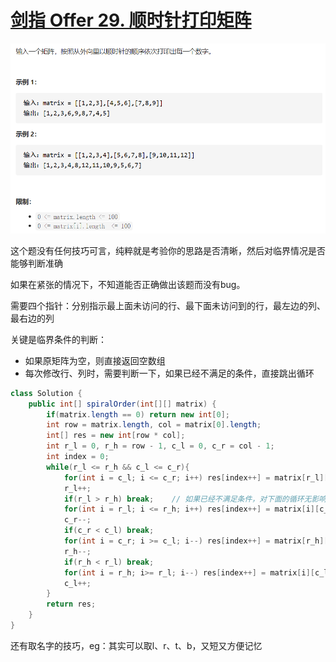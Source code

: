 # [剑指 Offer 29. 顺时针打印矩阵](https://leetcode-cn.com/problems/shun-shi-zhen-da-yin-ju-zhen-lcof/)

<img src="pic\image-20210504171356618.png" alt="image-20210504171356618" style="zoom:67%;" />

这个题没有任何技巧可言，纯粹就是考验你的思路是否清晰，然后对临界情况是否能够判断准确

如果在紧张的情况下，不知道能否正确做出该题而没有bug。

需要四个指针：分别指示最上面未访问的行、最下面未访问到的行，最左边的列、最右边的列

关键是临界条件的判断：

- 如果原矩阵为空，则直接返回空数组
- 每次修改行、列时，需要判断一下，如果已经不满足的条件，直接跳出循环

```java
class Solution {
    public int[] spiralOrder(int[][] matrix) {
        if(matrix.length == 0) return new int[0];
        int row = matrix.length, col = matrix[0].length;
        int[] res = new int[row * col];
        int r_l = 0, r_h = row - 1, c_l = 0, c_r = col - 1;
        int index = 0;
        while(r_l <= r_h && c_l <= c_r){
            for(int i = c_l; i <= c_r; i++) res[index++] = matrix[r_l][i];
            r_l++;
            if(r_l > r_h) break;	// 如果已经不满足条件，对下面的循环无影响（不会进去；但是对下下个循环有影响，会报错）
            for(int i = r_l; i <= r_h; i++) res[index++] = matrix[i][c_r];
            c_r--;
            if(c_r < c_l) break;         
            for(int i = c_r; i >= c_l; i--) res[index++] = matrix[r_h][i];
            r_h--;
            if(r_h < r_l) break;
            for(int i = r_h; i>= r_l; i--) res[index++] = matrix[i][c_l];
            c_l++;
        }
        return res;
    }
}
```

还有取名字的技巧，eg：其实可以取l、r、t、b，又短又方便记忆